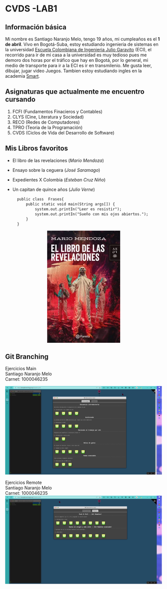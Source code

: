 # CVDS -LAB1

## Información básica 


Mi nombre es Santiago Naranjo Melo, tengo 19  años, mi cumpleaños es el **1 de abril**. Vivo en Bogotá-Suba,  estoy estudiando ingenieria de sistemas en la universidad [Escuela Colombiana de Ingenieria Julio Garavito](https://www.escuelaing.edu.co/es/) (ECI), el recorrido para ir de mi casa a la universidad es muy tedioso pues me demoro dos horas por el tráfico que hay en Bogotá, por lo general, mi medio de transporte para ir a la ECI es ir en transmilenio. Me gusta leer, dibujar, jugar video Juegos. Tambien estoy estudiando ingles en la academia [Smart](https://smart.edu.co/?utm_source=Google&utm_medium=Search&gclid=CjwKCAiA_vKeBhAdEiwAFb_nrVvXnvAsk90gRaqA6-eHGuJ_Ho_WtPLg5EtIQUQl4D5f1T4gyZ77ABoCBIEQAvD_BwE).

## Asignaturas que  actualmente me encuentro cursando
1. FCFI (Fundamentos Finacieros y Contables)
2. CLYS (Cine, Literatura y Sociedad)
3. RECO (Redes de Computadores)
4. TPRO (Teoria de la Programación)
5. CVDS (Ciclos de Vida del Desarrollo de Software)

## Mis Libros favoritos
- El libro de las revelaciones (*Mario Mendoza*)
- Ensayo sobre la ceguera (*José Saramago*)
- Expedientes X Colombia (*Esteban Cruz Niño*)
- Un capitan de quince años (*Julio Verne*)

		public class  Frases{ 
 	  		public static void main(String args[]) {
 				system.out.printIn("Leer es resistir");
 				system.out.printIn("Sueño con mis ojos abiertos.");
   		 	}
		}

<p align="center">
  <img width="235" height="360" src="Libro.png">
</p>

## Git Branching

Ejercicios Main\
Santiago Naranjo Melo\
Carnet: 1000046235

![](main.png)

Ejercicios Remote\
Santiago Naranjo Melo\
Carnet: 1000046235\
![](remote.png)
